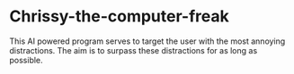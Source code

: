 # Chrissy-the-computer-freak
This AI powered program serves to target the user with the most annoying distractions. The aim is to surpass these distractions for as long as possible.
